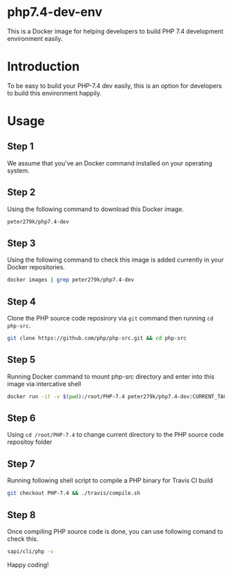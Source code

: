 # php7.4-dev-env
This is a Docker image for helping developers to build PHP 7.4 development environment easily.

# Introduction
To be easy to build your PHP-7.4 dev easily, this is an option for developers to build this environment happily.

# Usage

## Step 1
We assume that you've an Docker command installed on your operating system.

## Step 2
Using the following command to download this Docker image.

```BASH
peter279k/php7.4-dev
```

## Step 3
Using the following command to check this image is added currently in your Docker repositories.

```BASH
docker images | grep peter279k/php7.4-dev
```

## Step 4
Clone the PHP source code reposirory via `git` command then running `cd php-src`.

```BASH
git clone https://github.com/php/php-src.git && cd php-src
```

## Step 5
Running Docker command to mount php-src directory and enter into this image via intercative shell

```BASH
docker run -it -v $(pwd):/root/PHP-7.4 peter279k/php7.4-dev:CURRENT_TAG_NAME
```

## Step 6
Using `cd /root/PHP-7.4` to change current directory to the PHP source code repositoy folder

## Step 7
Running following shell script to compile a PHP binary for Travis CI build

```BASH
git checkout PHP-7.4 && ./travis/compile.sh
```

## Step 8
Once compiling PHP source code is done, you can use following comand to check this.

```BASH
sapi/cli/php -v
```

Happy coding!
